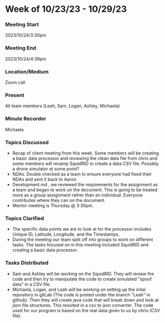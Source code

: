 # Week of 10/23/23 - 10/29/23

### Meeting Start
2023/10/24/3:30pm

### Meeting End
2023/10/24/4:39pm

### Location/Medium
Zoom call

### Present
All team members (Leah, Sam, Logan, Ashley, Michaela)

### Minute Recorder
Michaela

### Topics Discussed
- Recap of client meeting from this week. Some members will be creating a basic data processor and reviewing the clean data file from chris and some members will revamp SquidRID to create a data CSV file. Possibly a drone simulator at some point?
- NDAs. Double checked as a team to ensure everyone had fixed their NDAs and sent it back to Aaron.
- Development.md , we reviewed the requirements for the assignment as a team and began to work on the document. This is going to be treated more as a group assignment rather than an individual. Everyone contributes where they can on the document.
- Mentor meeting is Thursday @ 3:30pm.
  
### Topics Clarified
- The specific data points we are to look at for the processor includes Unique ID, Latitude, Longitude, and the Timestamps.
- During the meeting our team split off into groups to work on different tasks. The tasks focused on in this meeting included SquidRID and creating a basic data processor.

### Tasks Distributed
- Sam and Ashley will be working on the SquidRID. They will review the code and then try to manipulate the code to create simulated "spoof data" in a CSV file.
- Michaela, Logan, and Leah will be working on setting up the inital repository in gitLab (The code is posted under the branch "Leah" in github). Then they will create java code that will break down and look at json file structures. This resulted in a csv to json converter. The code used for our program is based on the real data given to us by chris (CSV file). 

